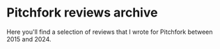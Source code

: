 # Pitchfork reviews archive

Here you'll find a selection of reviews that I wrote for Pitchfork between 2015 and 2024.
